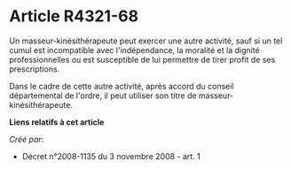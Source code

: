 # Article R4321-68

Un masseur-kinésithérapeute peut exercer une autre activité, sauf si un tel cumul est incompatible avec l'indépendance, la
moralité et la dignité professionnelles ou est susceptible de lui permettre de tirer profit de ses prescriptions. 

Dans le cadre de cette autre activité, après accord du conseil départemental de l'ordre, il peut utiliser son titre de
masseur-kinésithérapeute.

**Liens relatifs à cet article**

_Créé par_:

  - Décret n°2008-1135 du 3 novembre 2008 - art. 1
